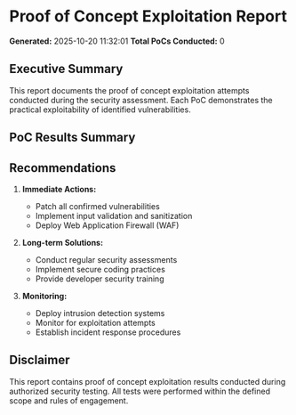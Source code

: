 
# Proof of Concept Exploitation Report

**Generated:** 2025-10-20 11:32:01
**Total PoCs Conducted:** 0

## Executive Summary

This report documents the proof of concept exploitation attempts conducted during the security assessment. Each PoC demonstrates the practical exploitability of identified vulnerabilities.

## PoC Results Summary


## Recommendations

1. **Immediate Actions:**
   - Patch all confirmed vulnerabilities
   - Implement input validation and sanitization
   - Deploy Web Application Firewall (WAF)

2. **Long-term Solutions:**
   - Conduct regular security assessments
   - Implement secure coding practices
   - Provide developer security training

3. **Monitoring:**
   - Deploy intrusion detection systems
   - Monitor for exploitation attempts
   - Establish incident response procedures

## Disclaimer

This report contains proof of concept exploitation results conducted during authorized security testing. All tests were performed within the defined scope and rules of engagement.
